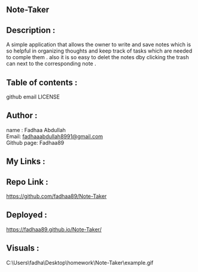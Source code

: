 ## Note-Taker

## Description :
A simple application that allows the owner to write and save notes which is so helpful in organizing thoughts and keep track of tasks which are needed to comple them . also it is so easy to delet the notes dby clicking the trash can next to the corresponding note .

## Table of contents :
github
email
LICENSE


## Author :
name : Fadhaa Abdullah </br>
Email: fadhaaabdullah8991@gmail.com </br>
Github page: Fadhaa89

## My Links :
## Repo Link :
https://github.com/fadhaa89/Note-Taker
 ## Deployed :
 https://fadhaa89.github.io/Note-Taker/

## Visuals :
C:\Users\fadha\Desktop\homework\Note-Taker\example.gif